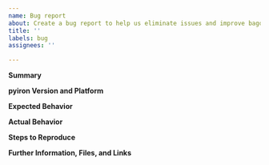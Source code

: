 ```yaml
---
name: Bug report
about: Create a bug report to help us eliminate issues and improve bagofholding
title: ''
labels: bug
assignees: ''

---
```


**Summary**

<!--Please provide a clear and concise description of what the bug is.-->

**pyiron Version and Platform**

<!--Please specify precisely how you installed pyiron and configured pyiron. Post your .pyiron configuration and list your pyiron version.-->

**Expected Behavior**

<!--Describe the expected behavior.-->

**Actual Behavior**

<!--Describe the actual behavior, how it differs from the expected behavior, and how this can be observed.-->

**Steps to Reproduce**

<!--Describe the steps required to (quickly) reproduce the issue.-->

**Further Information, Files, and Links**

<!--Put any additional information here, attach relevant text or image files and URLs to external sites, e.g. relevant publications-->
